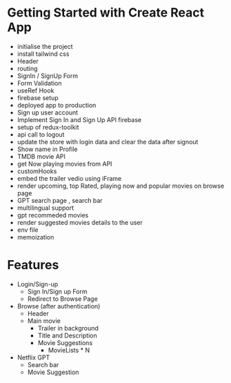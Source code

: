 # Getting Started with Create React App

- initialise the project
- install tailwind css
- Header
- routing
- SignIn / SignUp Form
- Form Validation
- useRef Hook
- firebase setup
- deployed app to production
- Sign up user account
- Implement Sign In and Sign Up API firebase
- setup of redux-toolkit
- api call to logout
- update the store with login data and clear the data after signout
- Show name in Profile
- TMDB movie API
- get Now playing movies from API
- customHooks
- embed the trailer vedio using iFrame
- render upcoming, top Rated, playing now and popular movies on browse page
- GPT search page , search bar
- multilingual support
- gpt recommeded movies
- render suggested movies details to the user
- env file
- memoization

# Features

- Login/Sign-up
  - Sign In/Sign up Form
  - Redirect to Browse Page
- Browse (after authentication)
  - Header
  - Main movie
    - Trailer in background
    - Title and Description
    - Movie Suggestions
      - MovieLists \* N
- Netflix GPT
  - Search bar
  - Movie Suggestion
